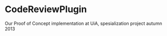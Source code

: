 CodeReviewPlugin
================

Our Proof of Concept implementation at UiA, spesialization project autumn 2013
